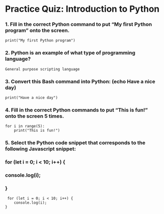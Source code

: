 
# Practice Quiz: Introduction to Python

### 1. Fill in the correct Python command to put “My first Python program” onto the screen.

    print("My first Python program")


### 2. Python is an example of what type of programming language?

    General purpose scripting language 


### 3. Convert this Bash command into Python: (echo Have a nice day)

    print("Have a nice day")


### 4. Fill in the correct Python commands to put “This is fun!” onto the screen 5 times. 

    for i in range(5):
        print("This is fun!")

### 5. Select the Python code snippet that corresponds to the following Javascript snippet: 
### for (let i = 0; i < 10; i++) {
###      console.log(i);
###    }


     for (let i = 0; i < 10; i++) {
        console.log(i);
    }
